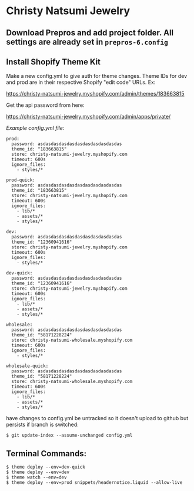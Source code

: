 # Christy Natsumi Jewelry


## Download Prepros and add project folder. All settings are already set in `prepros-6.config`


## Install Shopify Theme Kit

Make a new config.yml to give auth for theme changes. Theme IDs for dev and prod are in their respective Shopify "edit code" URLs. Ex:

https://christy-natsumi-jewelry.myshopify.com/admin/themes/183663815

Get the api password from here:

https://christy-natsumi-jewelry.myshopify.com/admin/apps/private/


_Example config.yml file:_


```
prod:
  password: asdasdasdasdasdasdasdasdasdasdas
  theme_id: "183663815"
  store: christy-natsumi-jewelry.myshopify.com
  timeout: 600s
  ignore_files:
    - styles/*

prod-quick:
  password: asdasdasdasdasdasdasdasdasdasdas
  theme_id: "183663815"
  store: christy-natsumi-jewelry.myshopify.com
  timeout: 600s
  ignore_files:
    - lib/*
    - assets/*
    - styles/*

dev:
  password: asdasdasdasdasdasdasdasdasdasdas
  theme_id: "12360941616"
  store: christy-natsumi-jewelry.myshopify.com
  timeout: 600s
  ignore_files:
    - styles/*

dev-quick:
  password: asdasdasdasdasdasdasdasdasdasdas
  theme_id: "12360941616"
  store: christy-natsumi-jewelry.myshopify.com
  timeout: 600s
  ignore_files:
    - lib/*
    - assets/*
    - styles/*

wholesale:
  password: asdasdasdasdasdasdasdasdasdasdas
  theme_id: "58171228224"
  store: christy-natsumi-wholesale.myshopify.com
  timeout: 600s
  ignore_files:
    - styles/*

wholesale-quick:
  password: asdasdasdasdasdasdasdasdasdasdas
  theme_id: "58171228224"
  store: christy-natsumi-wholesale.myshopify.com
  timeout: 600s
  ignore_files:
    - lib/*
    - assets/*
    - styles/*
```

have changes to config.yml be untracked so it doesn't upload to github but persists if branch is switched:

`$ git update-index --assume-unchanged config.yml`



## Terminal Commands:

```
$ theme deploy --env=dev-quick
$ theme deploy --env=dev
$ theme watch --env=dev
$ theme deploy --env=prod snippets/headernotice.liquid --allow-live
```
